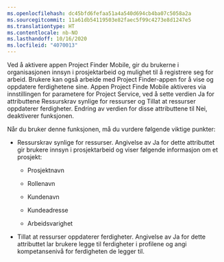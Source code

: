 ```yaml
---
ms.openlocfilehash: dc45bfd6fefaa51a4a540d694cb4ba07c5058a2a
ms.sourcegitcommit: 11a61db54119503e82faec5f99c4273e8d1247e5
ms.translationtype: HT
ms.contentlocale: nb-NO
ms.lasthandoff: 10/16/2020
ms.locfileid: "4070013"
---
```

Ved å aktivere appen Project Finder Mobile, gir du brukerne i organisasjonen innsyn i prosjektarbeid og mulighet til å registrere seg for arbeid. Brukere kan også arbeide med Project Finder-appen for å vise og oppdatere ferdighetene sine. Appen Project Finde Mobile aktiveres via innstillingen for parametere for Project Service, ved å sette verdien Ja for attributtene Ressurskrav synlige for ressurser og Tillat at ressurser oppdaterer ferdigheter. Endring av verdien for disse attributtene til Nei, deaktiverer funksjonen.  
  
 Når du bruker denne funksjonen, må du vurdere følgende viktige punkter:  
  
-   Ressurskrav synlige for ressurser. Angivelse av Ja for dette attributtet gir brukere innsyn i prosjektarbeid og viser følgende informasjon om et prosjekt:  
  
    -   Prosjektnavn  
  
    -   Rollenavn  
  
    -   Kundenavn  
  
    -   Kundeadresse  
  
    -   Arbeidsvarighet  
  
-   Tillat at ressurser oppdaterer ferdigheter. Angivelse av Ja for dette attributtet lar brukere legge til ferdigheter i profilene og angi kompetansenivå for ferdigheten de legger til.